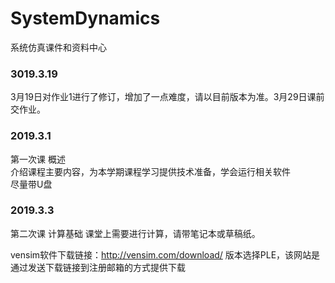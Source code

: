 # SystemDynamics 

系统仿真课件和资料中心<br>

### 3019.3.19 
3月19日对作业1进行了修订，增加了一点难度，请以目前版本为准。3月29日课前交作业。 

### 2019.3.1  
第一次课 概述<br>
介绍课程主要内容，为本学期课程学习提供技术准备，学会运行相关软件<br> 
尽量带U盘
### 2019.3.3
第二次课 计算基础 
课堂上需要进行计算，请带笔记本或草稿纸。 

vensim软件下载链接：http://vensim.com/download/ 
版本选择PLE，该网站是通过发送下载链接到注册邮箱的方式提供下载
